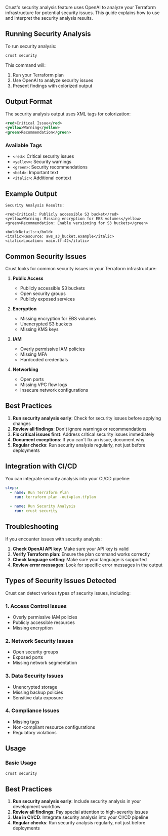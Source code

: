 Crust's security analysis feature uses OpenAI to analyze your Terraform infrastructure for potential security issues. This guide explains how to use and interpret the security analysis results.

## Running Security Analysis

To run security analysis:

```bash
crust security
```

This command will:

1. Run your Terraform plan
2. Use OpenAI to analyze security issues
3. Present findings with colorized output

## Output Format

The security analysis output uses XML tags for colorization:

```xml
<red>Critical Issue</red>
<yellow>Warning</yellow>
<green>Recommendation</green>
```

### Available Tags

- `<red>`: Critical security issues
- `<yellow>`: Security warnings
- `<green>`: Security recommendations
- `<bold>`: Important text
- `<italic>`: Additional context

## Example Output

```
Security Analysis Results:

<red>Critical: Publicly accessible S3 bucket</red>
<yellow>Warning: Missing encryption for EBS volumes</yellow>
<green>Recommendation: Enable versioning for S3 buckets</green>

<bold>Details:</bold>
<italic>Resource: aws_s3_bucket.example</italic>
<italic>Location: main.tf:42</italic>
```

## Common Security Issues

Crust looks for common security issues in your Terraform infrastructure:

1. **Public Access**

   - Publicly accessible S3 buckets
   - Open security groups
   - Publicly exposed services

2. **Encryption**

   - Missing encryption for EBS volumes
   - Unencrypted S3 buckets
   - Missing KMS keys

3. **IAM**

   - Overly permissive IAM policies
   - Missing MFA
   - Hardcoded credentials

4. **Networking**
   - Open ports
   - Missing VPC flow logs
   - Insecure network configurations

## Best Practices

1. **Run security analysis early**: Check for security issues before applying changes
2. **Review all findings**: Don't ignore warnings or recommendations
3. **Fix critical issues first**: Address critical security issues immediately
4. **Document exceptions**: If you can't fix an issue, document why
5. **Regular checks**: Run security analysis regularly, not just before deployments

## Integration with CI/CD

You can integrate security analysis into your CI/CD pipeline:

```yaml
steps:
  - name: Run Terraform Plan
    run: terraform plan -out=plan.tfplan

  - name: Run Security Analysis
    run: crust security
```

## Troubleshooting

If you encounter issues with security analysis:

1. **Check OpenAI API key**: Make sure your API key is valid
2. **Verify Terraform plan**: Ensure the plan command works correctly
3. **Check language setting**: Make sure your language is supported
4. **Review error messages**: Look for specific error messages in the output

## Types of Security Issues Detected

Crust can detect various types of security issues, including:

### 1. Access Control Issues

- Overly permissive IAM policies
- Publicly accessible resources
- Missing encryption

### 2. Network Security Issues

- Open security groups
- Exposed ports
- Missing network segmentation

### 3. Data Security Issues

- Unencrypted storage
- Missing backup policies
- Sensitive data exposure

### 4. Compliance Issues

- Missing tags
- Non-compliant resource configurations
- Regulatory violations

## Usage

### Basic Usage

```bash
crust security
```

## Best Practices

1. **Run security analysis early**: Include security analysis in your development workflow
2. **Review all findings**: Pay special attention to high-severity issues
3. **Use in CI/CD**: Integrate security analysis into your CI/CD pipeline
4. **Regular checks**: Run security analysis regularly, not just before deployments

